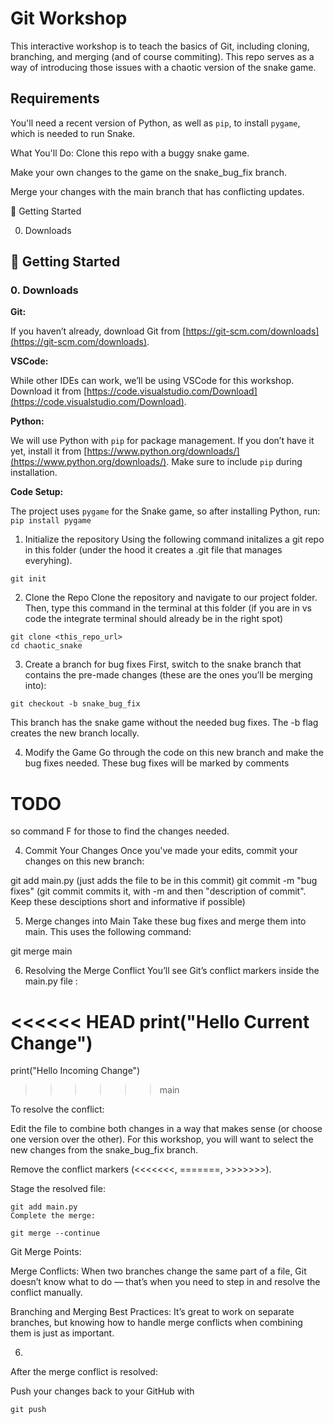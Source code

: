 # Git Workshop

This interactive workshop is to teach the basics of Git, including cloning, branching, and merging (and of course commiting). This repo serves as a way of introducing those issues with a chaotic version of the snake game.

## Requirements

You'll need a recent version of Python, as well as `pip`, to install `pygame`, which is needed to run Snake.

What You'll Do:
Clone this repo with a buggy snake game.

Make your own changes to the game on the snake_bug_fix branch.

Merge your changes with the main branch that has conflicting updates.

🚀 Getting Started

0. Downloads
## 🚀 Getting Started

### 0. Downloads

**Git:**

If you haven’t already, download Git from [https://git-scm.com/downloads](https://git-scm.com/downloads).

**VSCode:**

While other IDEs can work, we’ll be using VSCode for this workshop. Download it from [https://code.visualstudio.com/Download](https://code.visualstudio.com/Download).

**Python:**

We will use Python with `pip` for package management. If you don’t have it yet, install it from [https://www.python.org/downloads/](https://www.python.org/downloads/). Make sure to include `pip` during installation.

**Code Setup:**

The project uses `pygame` for the Snake game, so after installing Python, run:
    ```
    pip install pygame
    ```

1. Initialize the repository 
Using the following command initalizes a git repo in this folder (under the hood it creates a .git file that manages everyhing).

```
git init
```

2. Clone the Repo
Clone the repository and navigate to our project folder. Then, type this command in the terminal at this folder
(if you are in vs code the integrate terminal should already be in the right spot)

```
git clone <this_repo_url>
cd chaotic_snake
```

3. Create a branch for bug fixes
First, switch to the snake branch that contains the pre-made changes (these are the ones you’ll be merging into):

```
git checkout -b snake_bug_fix
```

This branch has the snake game without the needed bug fixes. The -b flag creates the new branch locally.


4. Modify the Game
Go through the code on this new branch and make the bug fixes needed. These bug fixes will be marked by comments
# TODO
so command F for those to find the changes needed.

4. Commit Your Changes
Once you've made your edits, commit your changes on this new branch:

git add main.py
(just adds the file to be in this commit)
git commit -m "bug fixes"
(git commit commits it, with -m and then "description of commit". Keep these desciptions short and informative if possible)

5. Merge changes into Main
Take these bug fixes and merge them into main. This uses the following command:

git merge main

6. Resolving the Merge Conflict
You’ll see Git’s conflict markers inside the main.py file :

<<<<<< HEAD
print("Hello Current Change")
======
print("Hello Incoming Change")
>>>>>> main

To resolve the conflict:

Edit the file to combine both changes in a way that makes sense (or choose one version over the other).
For this workshop, you will want to select the new changes from the snake_bug_fix branch.

Remove the conflict markers (<<<<<<<, =======, >>>>>>>).

Stage the resolved file:

```
git add main.py
Complete the merge:
```

```
git merge --continue
```

Git Merge Points:

Merge Conflicts: When two branches change the same part of a file, Git doesn’t know what to do — that’s when you need to step in and resolve the conflict manually.

Branching and Merging Best Practices: It’s great to work on separate branches, but knowing how to handle merge conflicts when combining them is just as important.


6.

After the merge conflict is resolved:

Push your changes back to your GitHub with 

```
git push 
```
